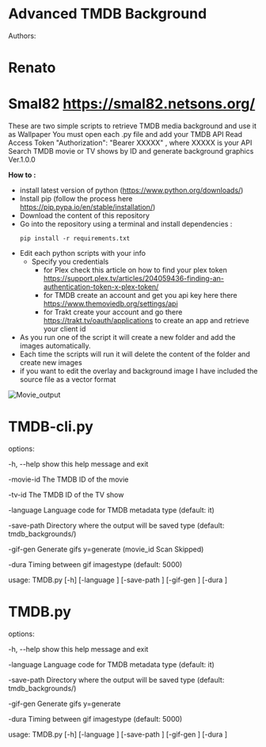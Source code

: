 # Advanced TMDB Background

Authors:
# Renato
# Smal82 https://smal82.netsons.org/

These are two simple scripts to retrieve TMDB  media background and use it as Wallpaper
You must open each .py file and add your TMDB API Read Access Token
"Authorization": "Bearer XXXXX" , where XXXXX is your API
Search TMDB movie or TV shows by ID and generate background graphics Ver.1.0.0

**How to :**
- install latest version of python (https://www.python.org/downloads/)
- Install pip (follow the process here https://pip.pypa.io/en/stable/installation/)
- Download the content of this repository
- Go into the repository using a terminal and install dependencies :
  ```
  pip install -r requirements.txt
  ```
- Edit each python scripts with your info
    - Specify you credentials
        - for Plex check this article on how to find your plex token https://support.plex.tv/articles/204059436-finding-an-authentication-token-x-plex-token/
        - for TMDB create an account and get you api key here there https://www.themoviedb.org/settings/api
        - for Trakt create your account and go there https://trakt.tv/oauth/applications to create an app and retrieve your client id 
- As you run one of the script it will create a new folder and add the images automatically.
- Each time the scripts will run it will delete the content of the folder and create new images
- if you want to edit the overlay and background image I have included the source file as a vector format 


![Movie_output](https://github.com/user-attachments/assets/5560f6bb-a6d3-454a-bed0-5d0ee9c4aca8)


# TMDB-cli.py

options:

  -h, --help   show this help message and exit
  
  -movie-id    The TMDB ID of the movie
  
  -tv-id       The TMDB ID of the TV show
  
  -language    Language code for TMDB metadata type (default: it)
  
  -save-path   Directory where the output will be saved type (default: tmdb_backgrounds/)
  
  -gif-gen     Generate gifs y=generate (movie_id Scan Skipped)
  
  -dura        Timing between gif imagestype (default: 5000)
  
usage: TMDB.py [-h] [-language ] [-save-path ] [-gif-gen ] [-dura ]


# TMDB.py

options:

  -h, --help   show this help message and exit
  
  -language    Language code for TMDB metadata type (default: it)
  
  -save-path   Directory where the output will be saved type (default: tmdb_backgrounds/)
  
  -gif-gen     Generate gifs y=generate
  
  -dura        Timing between gif imagestype (default: 5000)
  
usage: TMDB.py [-h] [-language ] [-save-path ] [-gif-gen ] [-dura ]
